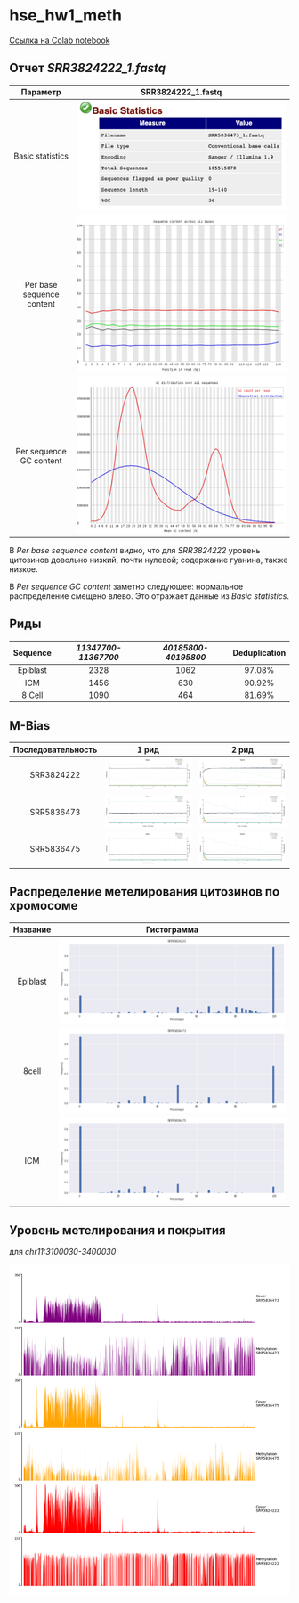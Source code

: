 # hse_hw1_meth

[Ссылка на Colab notebook](https://colab.research.google.com/drive/1eflogSbJVe9mPT4JNg01PI6u-MTN1NQs)

## Отчет _SRR3824222_1.fastq_

| Параметр                     | SRR3824222_1.fastq                           |
|:----------------------------:|:--------------------------------------------:|
| Basic statistics             | ![22_basic_stat](img/73_1.png) |
| Per base sequence content    | ![22_per_base](img/73_2.png)     |
| Per sequence GC content      | ![22_per_seq](img/73_3.png)       |

В _Per base sequence content_ видно, что для _SRR3824222_ уровень цитозинов довольно низкий, почти нулевой; cодержание гуанина, также низкое.

В _Per sequence GC content_ заметно следующее: нормальное распределение смещено влево. Это отражает данные из _Basic statistics_.

## Риды

|  Sequence  | _11347700-11367700_ | _40185800-40195800_ | Deduplication |
|:----------:|:-------------------:|:-------------------:|:-------------:|
| Epiblast | 2328                | 1062                | 97.08%        |
| ICM | 1456                | 630                 | 90.92%        |
| 8 Cell | 1090                | 464                 | 81.69%        |

## M-Bias

| Последовательность | 1 рид                                                  | 2 рид                                                  |
|:------------------:|:------------------------------------------------------:|:------------------------------------------------------:|
| SRR3824222         | ![Bis_M-b_1_22](img/22-1.png)      | ![Bis_M-b_2_22](img/22-2.png)      |
| SRR5836473         | ![Bis_M-b_1_73](img/73-1.png)      | ![Bis_M-b_2_73](img/73-2.png)      |
| SRR5836475         | ![Bis_M-b_1_75](img/75-1.png)      | ![Bis_M-b_2_75](img/75-2.png)      |

## Распределение метелирования цитозинов по хромосоме

| **Название** | **Гистограмма**             |
|:------------:|:---------------------------:|
| Epiblast     | ![hist_22](img/22.png) |
| 8cell        | ![hist_73](img/73.png) |
| ICM          | ![hist_75](img/75.png) |

## Уровень метелирования и покрытия

для _chr11:3100030-3400030_

![cov](img/image_cov_1.png)
